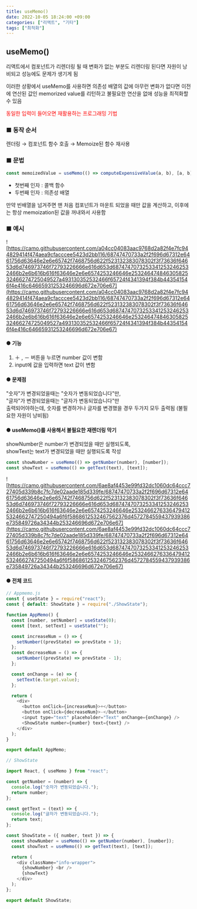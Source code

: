 ```yaml
---
title: useMemo()
date: 2022-10-05 18:24:00 +09:00
categories: ["리액트", "기타"]
tags: ["최적화"]
---
```


## useMemo()

리액트에서 컴포넌트가 리렌더링 될 때 변화가 없는 부분도 리렌더링 된다면 자원이 낭비되고 성능에도 문제가 생기게 됨

이러한 상황에서 useMemo를 사용하면 의존성 배열의 값에 아무런 변화가 없다면 이전에 연산된 값인 memorized value를 리턴하고 불필요한 연산을 없애 성능을 최적화할 수 있음

<span style="color:#f00">동일한 입력이 들어오면 재활용하는 프로그래밍 기법</span>

### ■ 동작 순서

렌더링 → 컴포넌트 함수 호출 → Memoize된 함수 재사용

### ■ 문법

```js
const memoizedValue = useMemo(() => computeExpensiveValue(a, b), [a, b]);
```

- 첫번째 인자 : 콜백 함수
- 두번째 인자 : 의존성 배열

만약 빈배열을 넘겨주면 맨 처음 컴포넌트가 마운트 되었을 때만 값을 계산하고, 이후에는 항상 memoization된 값을 꺼내와서 사용함

### ■ 예시

![https://camo.githubusercontent.com/a04cc04083aac9768d2a82f4e7fc944829414f474aea9cfacccee5423d2bb116/68747470733a2f2f696d67312e6461756d63646e2e6e65742f7468756d622f523132383078302f3f73636f64653d6d746973746f72793226666e616d653d68747470732533412532462532466b2e6b616b616f63646e2e6e6574253246646e25324647484630582532466274725049527a493130352532466f65724f4341394f384b443541546f4e416c64665931253246696d672e706e67](https://camo.githubusercontent.com/a04cc04083aac9768d2a82f4e7fc944829414f474aea9cfacccee5423d2bb116/68747470733a2f2f696d67312e6461756d63646e2e6e65742f7468756d622f523132383078302f3f73636f64653d6d746973746f72793226666e616d653d68747470732533412532462532466b2e6b616b616f63646e2e6e6574253246646e25324647484630582532466274725049527a493130352532466f65724f4341394f384b443541546f4e416c64665931253246696d672e706e67)

#### ● 기능

1. ＋ , － 버튼을 누르면 number 값이 변함
1. input에 값을 입력하면 text 값이 변함

#### ● 문제점

"숫자"가 변경되었을때는 "숫자가 변동되었습니다"만,  
"글자"가 변경되었을때는 "글자가 변동되었습니다"만  
출력되어야하는데, 숫자를 변경하거나 글자를 변경했을 경우 두가지 모두 출력됨 (불필요한 자원이 낭비됨)

#### ● useMemo()를 사용해서 불필요한 재렌더링 막기

showNumber은 number가 변경되었을 때만 실행되도록,  
showText는 text가 변경되었을 때만 실행되도록 작성

```js
const showNumber = useMemo(() => getNumber(number), [number]);
const showText = useMemo(() => getText(text), [text]);
```

![https://camo.githubusercontent.com/6ae8af4453e99fd32dc1060dc64ccc727405d339b8c7fc7de02aade185d339fe/68747470733a2f2f696d67312e6461756d63646e2e6e65742f7468756d622f523132383078302f3f73636f64653d6d746973746f72793226666e616d653d68747470732533412532462532466b2e6b616b616f63646e2e6e6574253246646e25324662763364794125324662747250494a6f6f5868612532467562376d4572784559437939386e735849726a34344b253246696d672e706e67](https://camo.githubusercontent.com/6ae8af4453e99fd32dc1060dc64ccc727405d339b8c7fc7de02aade185d339fe/68747470733a2f2f696d67312e6461756d63646e2e6e65742f7468756d622f523132383078302f3f73636f64653d6d746973746f72793226666e616d653d68747470732533412532462532466b2e6b616b616f63646e2e6e6574253246646e25324662763364794125324662747250494a6f6f5868612532467562376d4572784559437939386e735849726a34344b253246696d672e706e67)

#### ● 전체 코드

```js
// Appmemo.js
const { useState } = require("react");
const { default: ShowState } = require("./ShowState");

function AppMemo() {
  const [number, setNumber] = useState(0);
  const [text, setText] = useState("");

  const increaseNum = () => {
    setNumber((prevState) => prevState + 1);
  };
  const decreaseNum = () => {
    setNumber((prevState) => prevState - 1);
  };

  const onChange = (e) => {
    setText(e.target.value);
  };

  return (
    <div>
      <button onClick={increaseNum}>+</button>
      <button onClick={decreaseNum}>-</button>
      <input type="text" placeholder="Text" onChange={onChange} />
      <ShowState number={number} text={text} />
    </div>
  );
}

export default AppMemo;
```

```js
// ShowState

import React, { useMemo } from "react";

const getNumber = (number) => {
  console.log("숫자가 변동되었습니다.");
  return number;
};

const getText = (text) => {
  console.log("글자가 변동되었습니다.");
  return text;
};

const ShowState = ({ number, text }) => {
  const showNumber = useMemo(() => getNumber(number), [number]);
  const showText = useMemo(() => getText(text), [text]);

  return (
    <div className="info-wrapper">
      {showNumber} <br />
      {showText}
    </div>
  );
};

export default ShowState;
```
